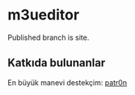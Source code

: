 # m3ueditor

Published branch is site.

## Katkıda bulunanlar

En büyük manevi destekçim: [patr0n](https://github.com/patr0nq)
